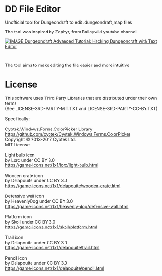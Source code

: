 # DD File Editor

Unofficial tool for Dungeondraft to edit .dungeondraft_map files<br>

The tool was inspired by Zephyr, from Baileywiki youtube channel


[![IMAGE Dungeondraft Advanced Tutorial: Hacking Dungeondraft with Text Editor](https://img.youtube.com/vi/JAGKi0A7DJI/0.jpg)](https://www.youtube.com/watch?v=JAGKi0A7DJI)

<br>

The tool aims to make editing the file easier and more intuitive

# License

This software uses Third Party Libraries that are distributed under their own terms<br>
(See LICENSE-3RD-PARTY-MIT.TXT and LICENSE-3RD-PARTY-CC-BY.TXT)<br>
<br>
Specifically:<br>
<br>
Cyotek.Windows.Forms.ColorPicker Library<br>
https://github.com/cyotek/Cyotek.Windows.Forms.ColorPicker<br>
Copyright © 2013-2017 Cyotek Ltd.<br>
MIT License<br>
<br>
Light bulb icon<br>
by Lorc under CC BY 3.0<br>
https://game-icons.net/1x1/lorc/light-bulb.html<br>
<br>
Wooden crate icon<br>
by Delapouite under CC BY 3.0<br>
https://game-icons.net/1x1/delapouite/wooden-crate.html<br>
<br>
Defensive wall icon<br>
by HeavenlyDog under CC BY 3.0<br>
https://game-icons.net/1x1/heavenly-dog/defensive-wall.html<br>
<br>
Platform icon<br>
by Skoll under CC BY 3.0<br>
https://game-icons.net/1x1/skoll/platform.html<br>
<br>
Trail icon<br>
by Delapouite under CC BY 3.0<br>
https://game-icons.net/1x1/delapouite/trail.html<br>
<br>
Pencil icon<br>
by Delapouite under CC BY 3.0<br>
https://game-icons.net/1x1/delapouite/pencil.html<br>